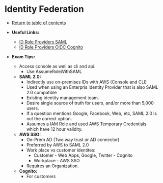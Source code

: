# Identity Federation

* [Return to table of contents](../../../README.md)

* **Useful Links:**
  * [ID Role Providers SAML](https://docs.aws.amazon.com/IAM/latest/UserGuide/id_roles_providers_saml.html)
  * [ID Role Providers OIDC Cognito](https://docs.aws.amazon.com/IAM/latest/UserGuide/id_roles_providers_oidc_cognito.html)

* **Exam Tips:**
  * Access console as well as cli and api:
    * Use AssumeRoleWithSAML
  * **SAML 2.0:**
    * Indirectly use on-premises IDs with AWS (Console and CLI)
    * Used when using an Enterpris Identity Provider that is also SAML 2.0 compatible
    * Existing identity management team.
    * Desire single source of truth for users, and/or more than 5,000 users.
    * If a question mentions Google, Facebook, Web, etc, SAML 2.0 is not the correct option.
    * Assumes a IAM Role and used AWS Temporary Credentials which have 12 hour validity.
  * **AWS SSO:**
    * On-Prem AD (Two way trust or AD connector)
    * Preferred by AWS to SAML 2.0
    * Work place vs customer identites:
      * Customer - Web Apps, Google, Twitter - Cognito
      * Workplace - AWS SSO
    * Requires an Organization.
  * **Cognito:**
    * For customers
